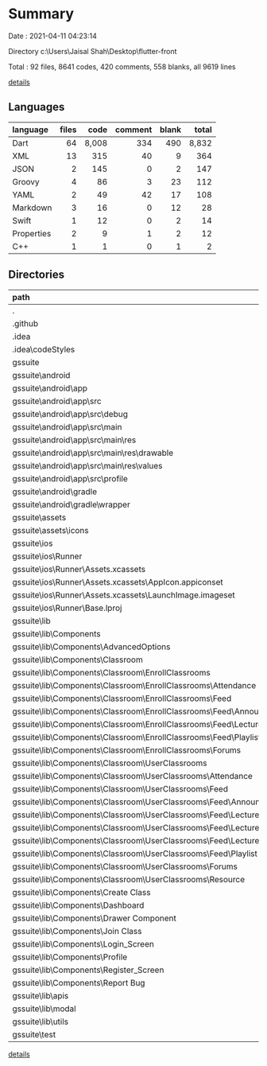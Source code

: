 # Summary

Date : 2021-04-11 04:23:14

Directory c:\Users\Jaisal Shah\Desktop\flutter-front

Total : 92 files,  8641 codes, 420 comments, 558 blanks, all 9619 lines

[details](details.md)

## Languages
| language | files | code | comment | blank | total |
| :--- | ---: | ---: | ---: | ---: | ---: |
| Dart | 64 | 8,008 | 334 | 490 | 8,832 |
| XML | 13 | 315 | 40 | 9 | 364 |
| JSON | 2 | 145 | 0 | 2 | 147 |
| Groovy | 4 | 86 | 3 | 23 | 112 |
| YAML | 2 | 49 | 42 | 17 | 108 |
| Markdown | 3 | 16 | 0 | 12 | 28 |
| Swift | 1 | 12 | 0 | 2 | 14 |
| Properties | 2 | 9 | 1 | 2 | 12 |
| C++ | 1 | 1 | 0 | 1 | 2 |

## Directories
| path | files | code | comment | blank | total |
| :--- | ---: | ---: | ---: | ---: | ---: |
| . | 92 | 8,641 | 420 | 558 | 9,619 |
| .github | 1 | 6 | 4 | 3 | 13 |
| .idea | 5 | 201 | 0 | 0 | 201 |
| .idea\codeStyles | 1 | 116 | 0 | 0 | 116 |
| gssuite | 85 | 8,431 | 416 | 552 | 9,399 |
| gssuite\android | 11 | 148 | 42 | 31 | 221 |
| gssuite\android\app | 6 | 103 | 41 | 18 | 162 |
| gssuite\android\app\src | 5 | 53 | 38 | 6 | 97 |
| gssuite\android\app\src\debug | 1 | 4 | 3 | 1 | 8 |
| gssuite\android\app\src\main | 3 | 45 | 32 | 4 | 81 |
| gssuite\android\app\src\main\res | 2 | 13 | 16 | 3 | 32 |
| gssuite\android\app\src\main\res\drawable | 1 | 4 | 7 | 2 | 13 |
| gssuite\android\app\src\main\res\values | 1 | 9 | 9 | 1 | 19 |
| gssuite\android\app\src\profile | 1 | 4 | 3 | 1 | 8 |
| gssuite\android\gradle | 1 | 5 | 1 | 1 | 7 |
| gssuite\android\gradle\wrapper | 1 | 5 | 1 | 1 | 7 |
| gssuite\assets | 1 | 0 | 0 | 1 | 1 |
| gssuite\assets\icons | 1 | 0 | 0 | 1 | 1 |
| gssuite\ios | 7 | 222 | 2 | 9 | 233 |
| gssuite\ios\Runner | 7 | 222 | 2 | 9 | 233 |
| gssuite\ios\Runner\Assets.xcassets | 3 | 148 | 0 | 4 | 152 |
| gssuite\ios\Runner\Assets.xcassets\AppIcon.appiconset | 1 | 122 | 0 | 1 | 123 |
| gssuite\ios\Runner\Assets.xcassets\LaunchImage.imageset | 2 | 26 | 0 | 3 | 29 |
| gssuite\ios\Runner\Base.lproj | 2 | 61 | 2 | 2 | 65 |
| gssuite\lib | 63 | 7,994 | 324 | 483 | 8,801 |
| gssuite\lib\Components | 47 | 7,459 | 117 | 350 | 7,926 |
| gssuite\lib\Components\AdvancedOptions | 1 | 118 | 0 | 2 | 120 |
| gssuite\lib\Components\Classroom | 27 | 4,457 | 85 | 214 | 4,756 |
| gssuite\lib\Components\Classroom\EnrollClassrooms | 9 | 1,379 | 11 | 63 | 1,453 |
| gssuite\lib\Components\Classroom\EnrollClassrooms\Attendance | 3 | 374 | 1 | 17 | 392 |
| gssuite\lib\Components\Classroom\EnrollClassrooms\Feed | 4 | 554 | 9 | 27 | 590 |
| gssuite\lib\Components\Classroom\EnrollClassrooms\Feed\Announcement | 1 | 155 | 3 | 7 | 165 |
| gssuite\lib\Components\Classroom\EnrollClassrooms\Feed\Lectures | 1 | 198 | 2 | 8 | 208 |
| gssuite\lib\Components\Classroom\EnrollClassrooms\Feed\Playlist | 1 | 142 | 3 | 7 | 152 |
| gssuite\lib\Components\Classroom\EnrollClassrooms\Forums | 1 | 230 | 1 | 11 | 242 |
| gssuite\lib\Components\Classroom\UserClassrooms | 17 | 2,877 | 74 | 144 | 3,095 |
| gssuite\lib\Components\Classroom\UserClassrooms\Attendance | 4 | 554 | 2 | 32 | 588 |
| gssuite\lib\Components\Classroom\UserClassrooms\Feed | 9 | 1,306 | 63 | 66 | 1,435 |
| gssuite\lib\Components\Classroom\UserClassrooms\Feed\Announcement | 2 | 388 | 3 | 16 | 407 |
| gssuite\lib\Components\Classroom\UserClassrooms\Feed\Lectures | 4 | 517 | 55 | 30 | 602 |
| gssuite\lib\Components\Classroom\UserClassrooms\Feed\Lectures\AddLecture | 1 | 258 | 3 | 10 | 271 |
| gssuite\lib\Components\Classroom\UserClassrooms\Feed\Lectures\VideoPlayer | 2 | 41 | 51 | 13 | 105 |
| gssuite\lib\Components\Classroom\UserClassrooms\Feed\Playlist | 2 | 339 | 4 | 15 | 358 |
| gssuite\lib\Components\Classroom\UserClassrooms\Forums | 1 | 258 | 1 | 11 | 270 |
| gssuite\lib\Components\Classroom\UserClassrooms\Resource | 1 | 290 | 6 | 18 | 314 |
| gssuite\lib\Components\Create Class | 3 | 317 | 8 | 22 | 347 |
| gssuite\lib\Components\Dashboard | 5 | 996 | 10 | 39 | 1,045 |
| gssuite\lib\Components\Drawer Component | 1 | 92 | 0 | 4 | 96 |
| gssuite\lib\Components\Join Class | 2 | 214 | 5 | 16 | 235 |
| gssuite\lib\Components\Login_Screen | 3 | 417 | 5 | 24 | 446 |
| gssuite\lib\Components\Profile | 2 | 413 | 4 | 12 | 429 |
| gssuite\lib\Components\Register_Screen | 2 | 425 | 0 | 15 | 440 |
| gssuite\lib\Components\Report Bug | 1 | 10 | 0 | 2 | 12 |
| gssuite\lib\apis | 1 | 54 | 0 | 36 | 90 |
| gssuite\lib\modal | 5 | 221 | 2 | 40 | 263 |
| gssuite\lib\utils | 9 | 188 | 199 | 51 | 438 |
| gssuite\test | 1 | 14 | 10 | 7 | 31 |

[details](details.md)
